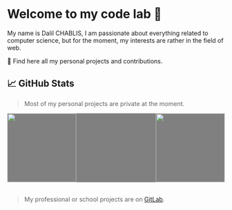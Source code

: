 # Welcome to my code lab 👋

My name is Dalil CHABLIS, I am passionate about everything related to computer science, but for the moment, my interests are rather in the field of web.

📍  Find here all my personal projects and contributions.

## &#x1f4c8; GitHub Stats

> Most of my personal projects are private at the moment.

<div style="width: 100%; background-color: grey;">
  <div style="display: flex; align-items: center; justify-content: space-between">
    <img style="height: 160px" src="https://github-readme-stats.vercel.app/api?username=dalil01&show_icons=true&layout=compact&show_icons=true&title_color=ffffff&icon_color=34abeb&text_color=daf7dc&bg_color=151515" />
    <img style="height: 160px" src="https://github-readme-stats.vercel.app/api/top-langs/?username=dalil01&layout=compact&show_icons=true&title_color=ffffff&icon_color=34abeb&text_color=daf7dc&bg_color=151515"/>
  </div>
</div>

<br/>

> My professional or school projects are on <a href="https://gitlab.com/dalil01" target="_blank">GitLab</a>.
